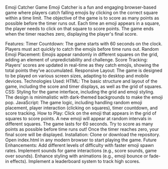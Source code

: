 Emoji Catcher Game
Emoji Catcher is a fun and engaging browser-based game where players catch falling emojis by clicking on the correct square within a time limit. The objective of the game is to score as many points as possible before the timer runs out. Each time an emoji appears in a square, the player needs to click on that square to score points. The game ends when the timer reaches zero, displaying the player's final score.

Features:
Timer Countdown: The game starts with 60 seconds on the clock. Players must act quickly to catch the emojis before time runs out.
Random Emoji Placement: Emojis appear randomly in different squares on the grid, adding an element of unpredictability and challenge.
Score Tracking: Players’ scores are updated in real-time as they catch emojis, showing the total points they’ve accumulated.
Responsive Layout: The game is designed to be played on various screen sizes, adapting to desktop and mobile devices.
Technologies Used:
HTML: The basic structure and layout of the game, including the score and timer displays, as well as the grid of squares.
CSS: Styling for the game interface, including the grid and emoji styling. The design is minimalistic with dark-themed backgrounds to make the emoji pop.
JavaScript: The game logic, including handling random emoji placement, player interaction (clicking on squares), timer countdown, and score tracking.
How to Play:
Click on the emoji that appears in the grid of squares to score points.
A new emoji will appear at random intervals in different squares.
The game lasts for 60 seconds. Try to score as many points as possible before time runs out!
Once the timer reaches zero, your final score will be displayed.
Installation:
Clone or download the repository.
Open index.html in any modern browser to start playing the game.
Future Enhancements:
Add different levels of difficulty with faster emoji spawn rates.
Implement sounds for game interactions (e.g., score sounds, game over sounds).
Enhance styling with animations (e.g., emoji bounce or fade-in effects).
Implement a leaderboard system to track high scores.
